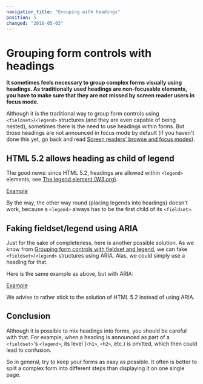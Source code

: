 ```yaml
---
navigation_title: "Grouping with headings"
position: 5
changed: "2018-05-03"
---
```


# Grouping form controls with headings

**It sometimes feels necessary to group complex forms visually using headings. As traditionally used headings are non-focusable elements, you have to make sure that they are not missed by screen reader users in focus mode.**

Although it is the traditional way to group form controls using `<fieldset>`/`<legend>` structures (and they are even capable of being nested), sometimes there is the need to use headings within forms. But those headings are not announced in focus mode by default (if you haven't done this yet, go back and read [Screen readers' browse and focus modes](/pages/knowledge/desktop-screen-readers/browse-focus-modes)).

## HTML 5.2 allows heading as child of legend

The good news: since HTML 5.2, headings are allowed within `<legend>` elements, see [The legend element (W3.org)](https://www.w3.org/TR/html52/sec-forms.html#the-legend-element).

[Example](_examples/headings-mixed-into-a-form-as-children-of-legends)

By the way, the other way round (placing legends into headings) doesn't work, because a `<legend>` always has to be the first child of its `<fieldset>`.

## Faking fieldset/legend using ARIA

Just for the sake of completeness, here is another possible solution. As we know from [Grouping form controls with fieldset and legend](/pages/examples/forms/grouping-with-fieldsetlegend), we can fake `<fieldset>`/`<legend>` structures using ARIA. Alas, we could simply use a heading for that.

Here is the same example as above, but with ARIA:

[Example](_examples/headings-mixed-into-a-form-using-aria)

We advise to rather stick to the solution of HTML 5.2 instead of using ARIA.

## Conclusion

Although it is possible to mix headings into forms, you should be careful with that. For example, when a heading is announced as part of a `<fieldset>`'s `<legend>`, its level (`<h1>`, `<h2>`, etc.) is omitted, which then could lead to confusion.

So in general, try to keep your forms as easy as possible. It often is better to split a complex form into different steps than displaying it on one single page.